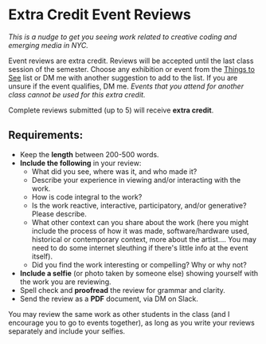 # Extra Credit Event Reviews

_This is a nudge to get you seeing work related to creative coding and emerging media in NYC._
  
Event reviews are extra credit. Reviews will be accepted until the last class session of the semester. Choose any exhibition or event from the [Things to See](https://github.com/entertainmenttechnology/MTEC-Things-To-See) list or DM me with another suggestion to add to the list. If you are unsure if the event qualifies, DM me. _Events that you attend for another class cannot be used for this extra credit._   
  
Complete reviews submitted (up to 5) will receive **extra credit**. 
  
## Requirements:    
* Keep the **length** between 200-500 words.     
* **Include the following** in your review:   
  * What did you see, where was it, and who made it?    
  * Describe your experience in viewing and/or interacting with the work.
  * How is code integral to the work?   
  * Is the work reactive, interactive, participatory, and/or generative? Please describe.
  * What other context can you share about the work (here you might include the process of how it was made, software/hardware used, historical or contemporary context, more about the artist.... You may need to do some internet sleuthing if there's little info at the event itself).  
  * Did you find the work interesting or compelling? Why or why not?    
* **Include a selfie** (or photo taken by someone else) showing yourself with the work you are reviewing.     
* Spell check and **proofread** the review for grammar and clarity.  
* Send the review as a **PDF** document, via DM on Slack.  
  
You may review the same work as other students in the class (and I encourage you to go to events together), as long as you write your reviews separately and include your selfies. 